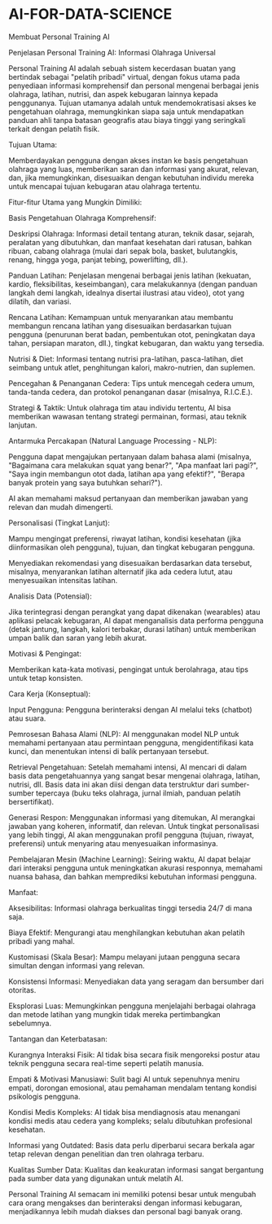 # AI-FOR-DATA-SCIENCE
Membuat Personal Training AI

Penjelasan Personal Training AI: Informasi Olahraga Universal

Personal Training AI adalah sebuah sistem kecerdasan buatan yang bertindak sebagai "pelatih pribadi" virtual, dengan fokus utama pada penyediaan informasi komprehensif dan personal mengenai berbagai jenis olahraga, latihan, nutrisi, dan aspek kebugaran lainnya kepada penggunanya. Tujuan utamanya adalah untuk mendemokratisasi akses ke pengetahuan olahraga, memungkinkan siapa saja untuk mendapatkan panduan ahli tanpa batasan geografis atau biaya tinggi yang seringkali terkait dengan pelatih fisik.

Tujuan Utama:

Memberdayakan pengguna dengan akses instan ke basis pengetahuan olahraga yang luas, memberikan saran dan informasi yang akurat, relevan, dan, jika memungkinkan, disesuaikan dengan kebutuhan individu mereka untuk mencapai tujuan kebugaran atau olahraga tertentu.

Fitur-fitur Utama yang Mungkin Dimiliki:

Basis Pengetahuan Olahraga Komprehensif:

Deskripsi Olahraga: Informasi detail tentang aturan, teknik dasar, sejarah, peralatan yang dibutuhkan, dan manfaat kesehatan dari ratusan, bahkan ribuan, cabang olahraga (mulai dari sepak bola, basket, bulutangkis, renang, hingga yoga, panjat tebing, powerlifting, dll.).

Panduan Latihan: Penjelasan mengenai berbagai jenis latihan (kekuatan, kardio, fleksibilitas, keseimbangan), cara melakukannya (dengan panduan langkah demi langkah, idealnya disertai ilustrasi atau video), otot yang dilatih, dan variasi.

Rencana Latihan: Kemampuan untuk menyarankan atau membantu membangun rencana latihan yang disesuaikan berdasarkan tujuan pengguna (penurunan berat badan, pembentukan otot, peningkatan daya tahan, persiapan maraton, dll.), tingkat kebugaran, dan waktu yang tersedia.

Nutrisi & Diet: Informasi tentang nutrisi pra-latihan, pasca-latihan, diet seimbang untuk atlet, penghitungan kalori, makro-nutrien, dan suplemen.

Pencegahan & Penanganan Cedera: Tips untuk mencegah cedera umum, tanda-tanda cedera, dan protokol penanganan dasar (misalnya, R.I.C.E.).

Strategi & Taktik: Untuk olahraga tim atau individu tertentu, AI bisa memberikan wawasan tentang strategi permainan, formasi, atau teknik lanjutan.

Antarmuka Percakapan (Natural Language Processing - NLP):

Pengguna dapat mengajukan pertanyaan dalam bahasa alami (misalnya, "Bagaimana cara melakukan squat yang benar?", "Apa manfaat lari pagi?", "Saya ingin membangun otot dada, latihan apa yang efektif?", "Berapa banyak protein yang saya butuhkan sehari?").

AI akan memahami maksud pertanyaan dan memberikan jawaban yang relevan dan mudah dimengerti.

Personalisasi (Tingkat Lanjut):

Mampu mengingat preferensi, riwayat latihan, kondisi kesehatan (jika diinformasikan oleh pengguna), tujuan, dan tingkat kebugaran pengguna.

Menyediakan rekomendasi yang disesuaikan berdasarkan data tersebut, misalnya, menyarankan latihan alternatif jika ada cedera lutut, atau menyesuaikan intensitas latihan.

Analisis Data (Potensial):

Jika terintegrasi dengan perangkat yang dapat dikenakan (wearables) atau aplikasi pelacak kebugaran, AI dapat menganalisis data performa pengguna (detak jantung, langkah, kalori terbakar, durasi latihan) untuk memberikan umpan balik dan saran yang lebih akurat.

Motivasi & Pengingat:

Memberikan kata-kata motivasi, pengingat untuk berolahraga, atau tips untuk tetap konsisten.

Cara Kerja (Konseptual):

Input Pengguna: Pengguna berinteraksi dengan AI melalui teks (chatbot) atau suara.

Pemrosesan Bahasa Alami (NLP): AI menggunakan model NLP untuk memahami pertanyaan atau permintaan pengguna, mengidentifikasi kata kunci, dan menentukan intensi di balik pertanyaan tersebut.

Retrieval Pengetahuan: Setelah memahami intensi, AI mencari di dalam basis data pengetahuannya yang sangat besar mengenai olahraga, latihan, nutrisi, dll. Basis data ini akan diisi dengan data terstruktur dari sumber-sumber tepercaya (buku teks olahraga, jurnal ilmiah, panduan pelatih bersertifikat).

Generasi Respon: Menggunakan informasi yang ditemukan, AI merangkai jawaban yang koheren, informatif, dan relevan. Untuk tingkat personalisasi yang lebih tinggi, AI akan menggunakan profil pengguna (tujuan, riwayat, preferensi) untuk menyaring atau menyesuaikan informasinya.

Pembelajaran Mesin (Machine Learning): Seiring waktu, AI dapat belajar dari interaksi pengguna untuk meningkatkan akurasi responnya, memahami nuansa bahasa, dan bahkan memprediksi kebutuhan informasi pengguna.

Manfaat:

Aksesibilitas: Informasi olahraga berkualitas tinggi tersedia 24/7 di mana saja.

Biaya Efektif: Mengurangi atau menghilangkan kebutuhan akan pelatih pribadi yang mahal.

Kustomisasi (Skala Besar): Mampu melayani jutaan pengguna secara simultan dengan informasi yang relevan.

Konsistensi Informasi: Menyediakan data yang seragam dan bersumber dari otoritas.

Eksplorasi Luas: Memungkinkan pengguna menjelajahi berbagai olahraga dan metode latihan yang mungkin tidak mereka pertimbangkan sebelumnya.

Tantangan dan Keterbatasan:

Kurangnya Interaksi Fisik: AI tidak bisa secara fisik mengoreksi postur atau teknik pengguna secara real-time seperti pelatih manusia.

Empati & Motivasi Manusiawi: Sulit bagi AI untuk sepenuhnya meniru empati, dorongan emosional, atau pemahaman mendalam tentang kondisi psikologis pengguna.

Kondisi Medis Kompleks: AI tidak bisa mendiagnosis atau menangani kondisi medis atau cedera yang kompleks; selalu dibutuhkan profesional kesehatan.

Informasi yang Outdated: Basis data perlu diperbarui secara berkala agar tetap relevan dengan penelitian dan tren olahraga terbaru.

Kualitas Sumber Data: Kualitas dan keakuratan informasi sangat bergantung pada sumber data yang digunakan untuk melatih AI.

Personal Training AI semacam ini memiliki potensi besar untuk mengubah cara orang mengakses dan berinteraksi dengan informasi kebugaran, menjadikannya lebih mudah diakses dan personal bagi banyak orang.
